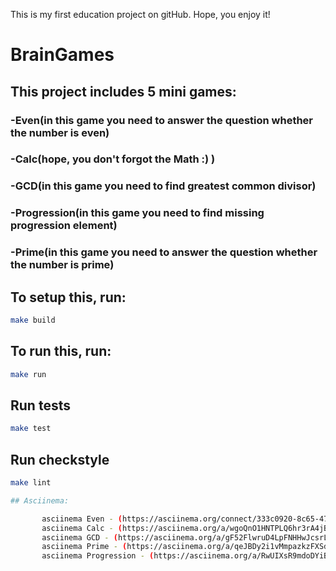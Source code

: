 This is my first education project on gitHub. Hope, you enjoy it!

#			 BrainGames
	
## 	This project includes 5 mini games: 
###		 -Even(in this game you need to answer the question whether the number is even)
###		 -Calc(hope, you don't forgot the Math :) )
###		 -GСD(in this game you need to find greatest common divisor)
###		 -Progression(in this game you need to find missing progression element)
###		 -Prime(in this game you need to answer the question whether the number is prime)
## To setup this, run:

```bash
make build
```

## To run this, run: 

```bash
make run
```

## Run tests

```bash
make test
```

## Run checkstyle

```bash
make lint

## Asciinema:

       asciinema Even - (https://asciinema.org/connect/333c0920-8c65-4799-b79e-0ac8782264a9)
       asciinema Calc - (https://asciinema.org/a/wgoQnO1HNTPLQ6hr3rA4jBVSm)
       asciinema GCD - (https://asciinema.org/a/gF52FlwruD4LpFNHHwJcsrLs8)
       asciinema Prime - (https://asciinema.org/a/qeJBDy2i1vMmpazkzFXSdgFTq)
       asciinema Progression - (https://asciinema.org/a/RwUIXsR9mdoDYiBSEnpdMCJPX)

